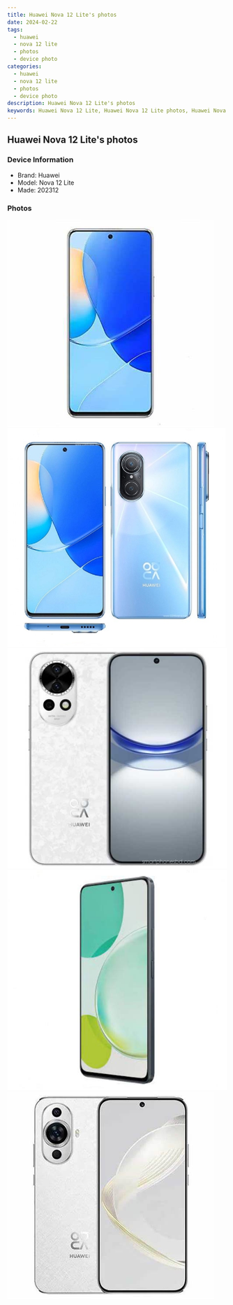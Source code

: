 ```yaml
---
title: Huawei Nova 12 Lite's photos
date: 2024-02-22
tags: 
  - huawei
  - nova 12 lite
  - photos
  - device photo
categories: 
  - huawei
  - nova 12 lite
  - photos
  - device photo
description: Huawei Nova 12 Lite's photos
keywords: Huawei Nova 12 Lite, Huawei Nova 12 Lite photos, Huawei Nova 12 Lite device photo
---
```


## Huawei Nova 12 Lite's photos

### Device Information

- Brand: Huawei
- Model: Nova 12 Lite
- Made: 202312

### Photos

![/images/best-assets/devices/huawei/huawei-nova-12-lite/1.jpg](/images/best-assets/devices/huawei/huawei-nova-12-lite/1.jpg)
![/images/best-assets/devices/huawei/huawei-nova-12-lite/2.jpg](/images/best-assets/devices/huawei/huawei-nova-12-lite/2.jpg)
![/images/best-assets/devices/huawei/huawei-nova-12-lite/3.jpg](/images/best-assets/devices/huawei/huawei-nova-12-lite/3.jpg)
![/images/best-assets/devices/huawei/huawei-nova-12-lite/4.jpg](/images/best-assets/devices/huawei/huawei-nova-12-lite/4.jpg)
![/images/best-assets/devices/huawei/huawei-nova-12-lite/5.jpg](/images/best-assets/devices/huawei/huawei-nova-12-lite/5.jpg)

